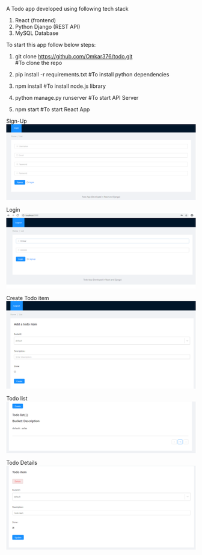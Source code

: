 A Todo app developed using following tech stack
1. React (frontend)
2. Python Django (REST API)
3. MySQL Database

To start this app follow below steps:

1. git clone https://github.com/Omkar376/todo.git  
  #To clone the repo
  
2. pip install -r requirements.txt
  #To install python dependencies
 
3. npm install
   #To install node.js library
 
4. python manage.py runserver
    #To start API Server
  
5. npm start
     #To start React App

Sign-Up
![alt text](https://github.com/Omkar376/todo/blob/master/screenshot/signup.PNG)

Login
![alt text](https://github.com/Omkar376/todo/blob/master/screenshot/login.PNG)

Create Todo item
![alt text](https://github.com/Omkar376/todo/blob/master/screenshot/create%20todo%20item.PNG)

Todo list
![alt text](https://github.com/Omkar376/todo/blob/master/screenshot/todo%20list.PNG)

Todo Details
![alt text](https://github.com/Omkar376/todo/blob/master/screenshot/todo%20details.PNG)

